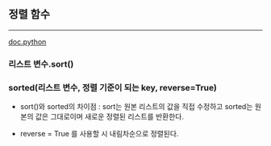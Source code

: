 ## 정렬 함수
***

[doc.python](https://docs.python.org/3/howto/sorting.html)

### 리스트 변수.sort()

### sorted(리스트 변수, 정렬 기준이 되는 key, reverse=True)

* sort()와 sorted의 차이점 : sort는 원본 리스트의 값을 직접 수정하고 sorted는 원본의 값은 그대로이며 새로운 정렬된 리스트를 반환한다.

* reverse = True 를 사용할 시 내림차순으로 정렬된다.
